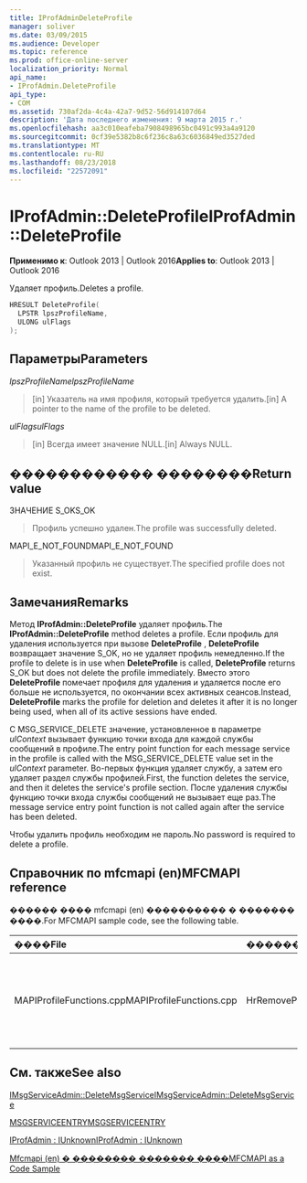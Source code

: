 ```yaml
---
title: IProfAdminDeleteProfile
manager: soliver
ms.date: 03/09/2015
ms.audience: Developer
ms.topic: reference
ms.prod: office-online-server
localization_priority: Normal
api_name:
- IProfAdmin.DeleteProfile
api_type:
- COM
ms.assetid: 730af2da-4c4a-42a7-9d52-56d914107d64
description: 'Дата последнего изменения: 9 марта 2015 г.'
ms.openlocfilehash: aa3c010eafeba7908498965bc0491c993a4a9120
ms.sourcegitcommit: 0cf39e5382b8c6f236c8a63c6036849ed3527ded
ms.translationtype: MT
ms.contentlocale: ru-RU
ms.lasthandoff: 08/23/2018
ms.locfileid: "22572091"
---
```

# <a name="iprofadmindeleteprofile"></a><span data-ttu-id="75f88-103">IProfAdmin::DeleteProfile</span><span class="sxs-lookup"><span data-stu-id="75f88-103">IProfAdmin::DeleteProfile</span></span>

  
  
<span data-ttu-id="75f88-104">**Применимо к**: Outlook 2013 | Outlook 2016</span><span class="sxs-lookup"><span data-stu-id="75f88-104">**Applies to**: Outlook 2013 | Outlook 2016</span></span> 
  
<span data-ttu-id="75f88-105">Удаляет профиль.</span><span class="sxs-lookup"><span data-stu-id="75f88-105">Deletes a profile.</span></span>
  
```cpp
HRESULT DeleteProfile(
  LPSTR lpszProfileName,
  ULONG ulFlags
);
```

## <a name="parameters"></a><span data-ttu-id="75f88-106">Параметры</span><span class="sxs-lookup"><span data-stu-id="75f88-106">Parameters</span></span>

 <span data-ttu-id="75f88-107">_lpszProfileName_</span><span class="sxs-lookup"><span data-stu-id="75f88-107">_lpszProfileName_</span></span>
  
> <span data-ttu-id="75f88-108">[in] Указатель на имя профиля, который требуется удалить.</span><span class="sxs-lookup"><span data-stu-id="75f88-108">[in] A pointer to the name of the profile to be deleted.</span></span>
    
 <span data-ttu-id="75f88-109">_ulFlags_</span><span class="sxs-lookup"><span data-stu-id="75f88-109">_ulFlags_</span></span>
  
> <span data-ttu-id="75f88-110">[in] Всегда имеет значение NULL.</span><span class="sxs-lookup"><span data-stu-id="75f88-110">[in] Always NULL.</span></span> 
    
## <a name="return-value"></a><span data-ttu-id="75f88-111">������������ ��������</span><span class="sxs-lookup"><span data-stu-id="75f88-111">Return value</span></span>

<span data-ttu-id="75f88-112">ЗНАЧЕНИЕ S_OK</span><span class="sxs-lookup"><span data-stu-id="75f88-112">S_OK</span></span> 
  
> <span data-ttu-id="75f88-113">Профиль успешно удален.</span><span class="sxs-lookup"><span data-stu-id="75f88-113">The profile was successfully deleted.</span></span>
    
<span data-ttu-id="75f88-114">MAPI_E_NOT_FOUND</span><span class="sxs-lookup"><span data-stu-id="75f88-114">MAPI_E_NOT_FOUND</span></span> 
  
> <span data-ttu-id="75f88-115">Указанный профиль не существует.</span><span class="sxs-lookup"><span data-stu-id="75f88-115">The specified profile does not exist.</span></span>
    
## <a name="remarks"></a><span data-ttu-id="75f88-116">Замечания</span><span class="sxs-lookup"><span data-stu-id="75f88-116">Remarks</span></span>

<span data-ttu-id="75f88-117">Метод **IProfAdmin::DeleteProfile** удаляет профиль.</span><span class="sxs-lookup"><span data-stu-id="75f88-117">The **IProfAdmin::DeleteProfile** method deletes a profile.</span></span> <span data-ttu-id="75f88-118">Если профиль для удаления используется при вызове **DeleteProfile** , **DeleteProfile** возвращает значение S_OK, но не удаляет профиль немедленно.</span><span class="sxs-lookup"><span data-stu-id="75f88-118">If the profile to delete is in use when **DeleteProfile** is called, **DeleteProfile** returns S_OK but does not delete the profile immediately.</span></span> <span data-ttu-id="75f88-119">Вместо этого **DeleteProfile** помечает профиля для удаления и удаляется после его больше не используется, по окончании всех активных сеансов.</span><span class="sxs-lookup"><span data-stu-id="75f88-119">Instead, **DeleteProfile** marks the profile for deletion and deletes it after it is no longer being used, when all of its active sessions have ended.</span></span> 
  
<span data-ttu-id="75f88-120">С MSG_SERVICE_DELETE значение, установленное в параметре _ulContext_ вызывает функцию точки входа для каждой службы сообщений в профиле.</span><span class="sxs-lookup"><span data-stu-id="75f88-120">The entry point function for each message service in the profile is called with the MSG_SERVICE_DELETE value set in the  _ulContext_ parameter.</span></span> <span data-ttu-id="75f88-121">Во-первых функция удаляет службу, а затем его удаляет раздел службы профилей.</span><span class="sxs-lookup"><span data-stu-id="75f88-121">First, the function deletes the service, and then it deletes the service's profile section.</span></span> <span data-ttu-id="75f88-122">После удаления службы функцию точки входа службы сообщений не вызывает еще раз.</span><span class="sxs-lookup"><span data-stu-id="75f88-122">The message service entry point function is not called again after the service has been deleted.</span></span> 
  
<span data-ttu-id="75f88-123">Чтобы удалить профиль необходим не пароль.</span><span class="sxs-lookup"><span data-stu-id="75f88-123">No password is required to delete a profile.</span></span>
  
## <a name="mfcmapi-reference"></a><span data-ttu-id="75f88-124">Справочник по mfcmapi (en)</span><span class="sxs-lookup"><span data-stu-id="75f88-124">MFCMAPI reference</span></span>

<span data-ttu-id="75f88-125">������ ���� mfcmapi (en) ���������� � ������� ����.</span><span class="sxs-lookup"><span data-stu-id="75f88-125">For MFCMAPI sample code, see the following table.</span></span>
  
|<span data-ttu-id="75f88-126">**����**</span><span class="sxs-lookup"><span data-stu-id="75f88-126">**File**</span></span>|<span data-ttu-id="75f88-127">**�������**</span><span class="sxs-lookup"><span data-stu-id="75f88-127">**Function**</span></span>|<span data-ttu-id="75f88-128">**�����������**</span><span class="sxs-lookup"><span data-stu-id="75f88-128">**Comment**</span></span>|
|:-----|:-----|:-----|
|<span data-ttu-id="75f88-129">MAPIProfileFunctions.cpp</span><span class="sxs-lookup"><span data-stu-id="75f88-129">MAPIProfileFunctions.cpp</span></span>  <br/> |<span data-ttu-id="75f88-130">HrRemoveProfile</span><span class="sxs-lookup"><span data-stu-id="75f88-130">HrRemoveProfile</span></span>  <br/> |<span data-ttu-id="75f88-131">Mfcmapi (en) метод **IProfAdmin::DeleteProfile** используется для удаления выбранного профиля.</span><span class="sxs-lookup"><span data-stu-id="75f88-131">MFCMAPI uses the **IProfAdmin::DeleteProfile** method to delete the selected profile.</span></span>  <br/> |
   
## <a name="see-also"></a><span data-ttu-id="75f88-132">См. также</span><span class="sxs-lookup"><span data-stu-id="75f88-132">See also</span></span>



[<span data-ttu-id="75f88-133">IMsgServiceAdmin::DeleteMsgService</span><span class="sxs-lookup"><span data-stu-id="75f88-133">IMsgServiceAdmin::DeleteMsgService</span></span>](imsgserviceadmin-deletemsgservice.md)
  
[<span data-ttu-id="75f88-134">MSGSERVICEENTRY</span><span class="sxs-lookup"><span data-stu-id="75f88-134">MSGSERVICEENTRY</span></span>](msgserviceentry.md)
  
[<span data-ttu-id="75f88-135">IProfAdmin : IUnknown</span><span class="sxs-lookup"><span data-stu-id="75f88-135">IProfAdmin : IUnknown</span></span>](iprofadminiunknown.md)


[<span data-ttu-id="75f88-136">Mfcmapi (en) � �������� ������� ����</span><span class="sxs-lookup"><span data-stu-id="75f88-136">MFCMAPI as a Code Sample</span></span>](mfcmapi-as-a-code-sample.md)

